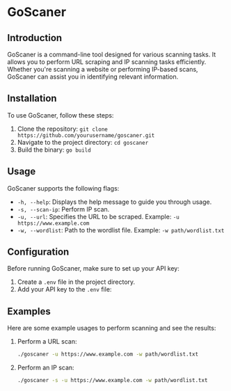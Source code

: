 


# GoScaner


## Introduction

GoScaner is a command-line tool designed for various scanning tasks. It allows you to perform URL scraping and IP scanning tasks efficiently. Whether you're scanning a website or performing IP-based scans, GoScaner can assist you in identifying relevant information.


## Installation

To use GoScaner, follow these steps:

1. Clone the repository: `git clone https://github.com/yourusername/goscaner.git`
2. Navigate to the project directory: `cd goscaner`
3. Build the binary: `go build`


## Usage

GoScaner supports the following flags:

- `-h, --help`: Displays the help message to guide you through usage.
- `-s, --scan-ip`: Perform IP scan.
- `-u, --url`: Specifies the URL to be scraped. Example: `-u https://www.example.com`
- `-w, --wordlist`: Path to the wordlist file. Example: `-w path/wordlist.txt`

## Configuration

Before running GoScaner, make sure to set up your API key:

1. Create a `.env` file in the project directory.
2. Add your API key to the `.env` file:

## Examples

Here are some example usages to perform scanning and see the results:

1. Perform a URL scan:
   ```sh
   ./goscaner -u https://www.example.com -w path/wordlist.txt
2. Perform an IP scan:
      ```sh
   ./goscaner -s -u https://www.example.com -w path/wordlist.txt

